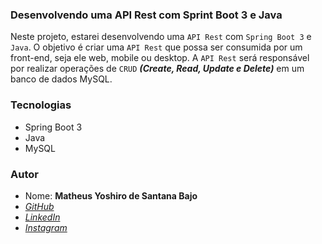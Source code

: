### Desenvolvendo uma API Rest com Sprint Boot 3 e Java
Neste projeto, estarei desenvolvendo uma `API Rest` com `Spring Boot 3` e `Java`. O objetivo é criar uma `API Rest` que possa ser consumida por um front-end, seja ele web, mobile ou desktop. A `API Rest` será responsável por realizar operações de `CRUD` **_(Create, Read, Update e Delete)_** em um banco de dados MySQL.

### Tecnologias
- Spring Boot 3
- Java
- MySQL

### Autor
- Nome: **Matheus Yoshiro de Santana Bajo**
- _[GitHub](https://github.com/MatheusBajo)_
- _[LinkedIn](https://www.linkedin.com/in/matheusbajo/)_
- _[Instagram](https://www.instagram.com/yoshiro_.bajo/)_
